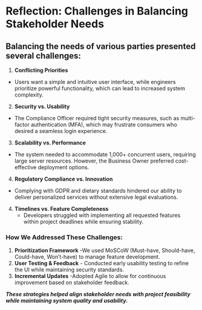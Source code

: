 # Reflection: Challenges in Balancing Stakeholder Needs

 ## Balancing the needs of various parties presented several challenges:

 1. **Conflicting Priorities** 
- Users want a simple and intuitive user interface, while engineers prioritize powerful functionality, which can lead to increased system complexity.

 2. **Security vs. Usability** 
- The Compliance Officer required tight security measures, such as multi-factor authentication (MFA), which may frustrate consumers who desired a seamless login experience.

 3. **Scalability vs. Performance** 
- The system needed to accommodate 1,000+ concurrent users, requiring large server resources. However, the Business Owner preferred cost-effective deployment options.

 4. **Regulatory Compliance vs. Innovation** 
- Complying with GDPR and dietary standards hindered our ability to deliver personalized services without extensive legal evaluations.

4. **Timelines vs. Feature Completeness**
   - Developers struggled with implementing all requested features within project deadlines while ensuring stability.

### How We Addressed These Challenges:
1. **Prioritization Framework** -We used MoSCoW (Must-have, Should-have, Could-have, Won’t-have) to manage feature development.
2. **User Testing & Feedback** - Conducted early usability testing to refine the UI while maintaining security standards.
3. **Incremental Updates** -Adopted Agile to allow for continuous improvement based on stakeholder feedback.

***These strategies helped align stakeholder needs with project feasibility while maintaining system quality and usability.***



